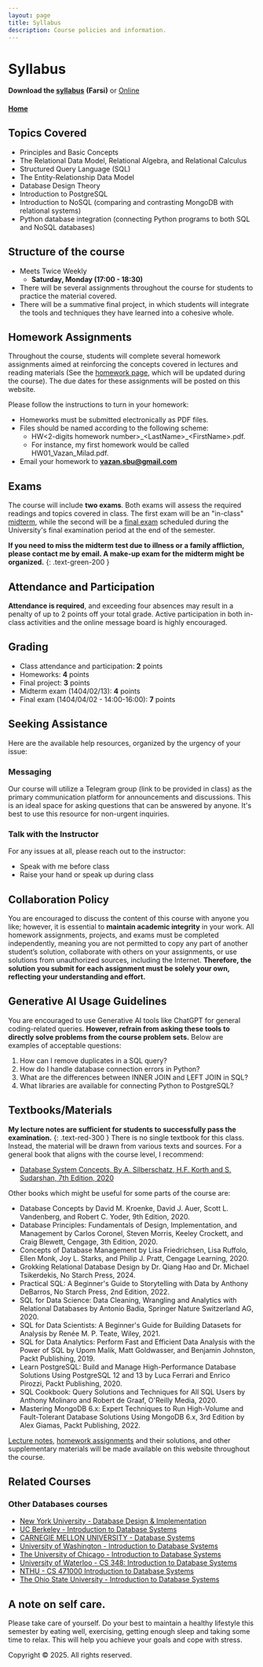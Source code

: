 ```yaml
---
layout: page
title: Syllabus
description: Course policies and information.
---
```


# Syllabus
**Download the [syllabus](Syllabus.pdf)** **(Farsi)** or [Online](https://dbsbu.github.io/syllabus_fa.html) 
#### [Home](https://dbsbu.github.io)
## **Topics Covered**
<!--- This is my first time teaching this course, so the list below may be subject to slight changes due to time constraints. --->
- Principles and Basic Concepts
- The Relational Data Model, Relational Algebra, and Relational Calculus
- Structured Query Language (SQL) 
- The Entity-Relationship Data Model
- Database Design Theory
- Introduction to PostgreSQL
- Introduction to NoSQL (comparing and contrasting MongoDB with relational systems)
- Python database integration (connecting Python programs to both SQL and NoSQL databases)


## **Structure of the course**
<!-- Meets twice weekly -->
- Meets Twice Weekly
  - **Saturday, Monday (17:00 - 18:30)**
- There will be several assignments throughout the course for students to practice the material covered.
- There will be a summative final project, in which students will integrate the tools and techniques they have learned into a cohesive whole. 

## **Homework Assignments**

Throughout the course, students will complete several homework assignments aimed at reinforcing the concepts covered in lectures and reading materials (See the [homework page](https://dbsbu.github.io//assignments/), which will be updated during the course). The due dates for these assignments will be posted on this website.

Please follow the instructions to turn in your homework:
- Homeworks must be submitted electronically as PDF files.
- Files should be named according to the following scheme:
   - HW<2-digits homework number>\_\<LastName>\_\<FirstName>.pdf.
   - For instance, my first homework would be called HW01_Vazan_Milad.pdf.
- Email your homework to **vazan.sbu@gmail.com**

## **Exams**

The course will include **two exams**. Both exams will assess the required readings and topics covered in class. The first exam will be an "in-class" [midterm](https://dbsbu.github.io//exams/midterm), while the second will be a [final exam](https://dbsbu.github.io//exams/final) scheduled during the University's final examination period at the end of the semester.

**If you need to miss the midterm test due to illness or a family affliction, please contact me by email. A make-up exam for the midterm might be organized.**
{: 	.text-green-200 }

## **Attendance and Participation**

**Attendance is required**, and exceeding four absences may result in a penalty of up to 2 points off your total grade. Active participation in both in-class activities and the online message board is highly encouraged.

## **Grading**
- Class attendance and participation: **2** points 
- Homeworks: **4** points
- Final project: **3** points 
- Midterm exam (1404/02/13): **4** points
- Final exam (1404/04/02 - 14:00-16:00): **7** points 


## **Seeking Assistance**

Here are the available help resources, organized by the urgency of your issue:

### **Messaging**
Our course will utilize a Telegram group (link to be provided in class) as the primary communication platform for announcements and discussions. This is an ideal space for asking questions that can be answered by anyone. It's best to use this resource for non-urgent inquiries.

### **Talk with the Instructor**
For any issues at all, please reach out to the instructor:

- Speak with me before class  
- Raise your hand or speak up during class


## **Collaboration Policy**

You are encouraged to discuss the content of this course with anyone you like; however, it is essential to **maintain academic integrity** in your work. All homework assignments, projects, and exams must be completed independently, meaning you are not permitted to copy any part of another student’s solution, collaborate with others on your assignments, or use solutions from unauthorized sources, including the Internet. **Therefore, the solution you submit for each assignment must be solely your own, reflecting your understanding and effort.**

## **Generative AI Usage Guidelines**

You are encouraged to use Generative AI tools like ChatGPT for general coding-related queries. **However, refrain from asking these tools to directly solve problems from the course problem sets.** Below are examples of acceptable questions:
1. How can I remove duplicates in a SQL query?
2. How do I handle database connection errors in Python?
3. What are the differences between INNER JOIN and LEFT JOIN in SQL?
4. What libraries are available for connecting Python to PostgreSQL?

## **Textbooks/Materials**
**My lecture notes are sufficient for students to successfully pass the examination.**
{: 	.text-red-300 }
There is no single textbook for this class. Instead, the material will be drawn from various texts and sources. For a general book that aligns with the course level, I recommend:
- [Database System Concepts, By A. Silberschatz, H.F. Korth and S. Sudarshan, 7th Edition, 2020](https://www.db-book.com/index.html)

Other books which might be useful for some parts of the course are:
- Database Concepts by David M. Kroenke, David J. Auer, Scott L. Vandenberg, and Robert C. Yoder, 9th Edition, 2020.
- Database Principles: Fundamentals of Design, Implementation, and Management by Carlos Coronel, Steven Morris, Keeley Crockett, and Craig Blewett, Cengage, 3th Edition, 2020.
- Concepts of Database Management by Lisa Friedrichsen, Lisa Ruffolo, Ellen Monk, Joy L. Starks, and Philip J. Pratt, Cengage Learning, 2020.
- Grokking Relational Database Design by Dr. Qiang Hao and Dr. Michael Tsikerdekis, No Starch Press, 2024.
- Practical SQL: A Beginner's Guide to Storytelling with Data by Anthony DeBarros, No Starch Press, 2nd Edition, 2022.
- SQL for Data Science: Data Cleaning, Wrangling and Analytics with Relational Databases by Antonio Badia, Springer Nature Switzerland AG, 2020.
- SQL for Data Scientists: A Beginner's Guide for Building Datasets for Analysis by Renée M. P. Teate, Wiley, 2021.
- SQL for Data Analytics: Perform Fast and Efficient Data Analysis with the Power of SQL by Upom Malik, Matt Goldwasser, and Benjamin Johnston, Packt Publishing, 2019.
- Learn PostgreSQL: Build and Manage High-Performance Database Solutions Using PostgreSQL 12 and 13 by Luca Ferrari and Enrico Pirozzi, Packt Publishing, 2020.
- SQL Cookbook: Query Solutions and Techniques for All SQL Users by Anthony Molinaro and Robert de Graaf, O'Reilly Media, 2020.
- Mastering MongoDB 6.x: Expert Techniques to Run High-Volume and Fault-Tolerant Database Solutions Using MongoDB 6.x, 3rd Edition by Alex Giamas, Packt Publishing, 2022.




[Lecture notes](https://dbsbu.github.io//Notes/), [homework assignments](https://dbsbu.github.io//assignments/) and their solutions, and other supplementary materials will be made available on this website throughout the course. 



## **Related Courses**
### Other Databases courses 
<!--- ### What is this course like in other places?--->
- [New York University - Database Design & Implementation](https://knowledge.kitchen/content/courses/database-design/schedule/)
- [UC Berkeley - Introduction to Database Systems](https://cs186berkeley.net/)
- [CARNEGIE MELLON UNIVERSITY - Database Systems](https://15445.courses.cs.cmu.edu/spring2024/schedule.html)
- [University of Washington - Introduction to Database Systems](https://courses.cs.washington.edu/courses/cse414/)
- [The University of Chicago - Introduction to Database Systems](https://classes.cs.uchicago.edu/archive/2023/spring/23500-1/)
- [University of Waterloo - CS 348: Introduction to Database Systems](https://cs.uwaterloo.ca/~smaiyya/cs348/)
- [NTHU - CS 471000 Introduction to Database Systems](https://nthu-datalab.github.io/db/)
- [The Ohio State University - Introduction to Database Systems](https://syllabi.engineering.osu.edu/syllabi/cse_3241)

## **A note on self care.** 
Please take care of yourself. Do your best to maintain a healthy lifestyle this semester by eating well, exercising, getting enough sleep and taking some time to relax. This will help you achieve your goals and cope with stress. 

Copyright
© 2025. All rights reserved.
